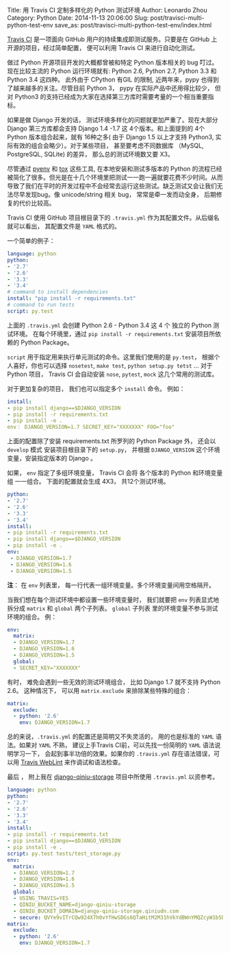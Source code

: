 Title: 用 Travis CI 定制多样化的 Python 测试环境
Author: Leonardo Zhou
Category: Python
Date: 2014-11-13 20:06:00
Slug: post/travisci-multi-python-test-env
save_as: post/travisci-multi-python-test-env/index.html

[Travis CI](https://travis-ci.org/) 是一项面向 GitHub 用户的持续集成即测试服务。只要是在 GitHub 上开源的项目，经过简单配置， 便可以利用 Travis CI 来进行自动化测试。

做过 Python 开源项目开发的大概都曾被和特定 Python 版本相关的 bug 叮过。  现在比较主流的 Python 运行环境就有: Python 2.6, Python 2.7, Python 3.3 和 Python 3.4 这四种。 此外由于 CPython 有GIL 的限制,  近两年来，pypy 也得到了越来越多的关注。尽管目前 Python 3， pypy 在实际产品中还用得比较少， 但对 Python3 的支持已经成为大家在选择第三方库时需要考量的一个相当重要指标。

如果是做 Django 开发的话， 测试环境多样化的问题就更加严重了。现在大部分 Django 第三方库都会支持 Django 1.4 -1.7 这 4个版本。和上面提到的 4个 Python 版本组合起来，就有 16种之多( 由于 Django 1.5 以上才支持 Python3, 实际有效的组合会略少）。对于某些项目， 甚至要考虑不同数据库 （MySQL, PostgreSQL, SQLite) 的差异， 那么总的测试环境数又要 X3。

尽管通过 [pyenv](https://github.com/yyuu/pyenv) 和 [tox](http://tox.readthedocs.org/en/latest/) 这些工具,  在本地安装和测试多版本的 Python 的流程已经被简化了很多。但光是在十几个环境里把测试一一跑一遍就要花费不少时间。从而导致了我们在平时的开发过程中不会经常去运行这些测试。缺乏测试又会让我们无法尽早发现bug。像 unicode/string 相关 bug， 常常是牵一发而动全身， 后期修复的代价比较高。


Travis CI 使用 GitHub 项目根目录下的 `.travis.yml` 作为其配置文件。从后缀名就可以看出， 其配置文件是 `YAML` 格式的。

一个简单的例子：
```yaml
language: python
python:
- '2.7'
- '2.6'
- '3.3'
- '3.4'
# command to install dependencies
install: "pip install -r requirements.txt"
# command to run tests
script: py.test
```

上面的 `.travis.yml`  会创建 Python 2.6 - Python 3.4  这 4 个 独立的 Python 测试环境。 在每个环境里，通过 `pip install -r requirements.txt` 安装项目所依赖的 Python Package。 

`script` 用于指定用来执行单元测试的命令。这里我们使用的是  `py.test`， 根据个人喜好，你也可以选择 `nosetest`, `make test`, `python setup.py tetst` ... 对于 Python 项目， Travis CI 会自动安装 `nose`, `pytest`, `mock` 这几个常用的测试库。 

对于更加复杂的项目， 我们也可以指定多个 `install`  命令。
例如：
```yaml
install:
- pip install django==$DJANGO_VERSION
- pip install -r requirements.txt
- pip install -e .
env： DJANGO_VERSION=1.7 SECRET_KEY="XXXXXXX" FOO="foo"
```
上面的配置除了安装 requirements.txt 所罗列的 Python Package 外， 还会以 `develop` 模式 安装项目根目录下的 `setup.py`， 并根据 `DJANGO_VERSION` 这个环境变量，安装指定版本的 Django 。

如果， `env` 指定了多组环境变量， Travis CI 会将 各个版本的 Python 和环境变量组 一一组合。 下面的配置就会生成  4X3， 共12个测试环境。
```yaml
python:
- '2.7'
- '2.6'
- '3.3'
- '3.4'
install:
- pip install -r requirements.txt
- pip install django==$DJANGO_VERSION
- pip install -e .
env:
 - DJANGO_VERSION=1.7
 - DJANGO_VERSION=1.6
 - DJANGO_VERSION=1.5
```

**注**： 在 `env` 列表里， 每一行代表一组环境变量。多个环境变量间用空格隔开。

当我们想在每个测试环境中都设置一些环境变量时， 我们就要把 `env` 列表显式地拆分成 `matrix` 和 `global` 两个子列表。 `global` 子列表 里的环境变量不参与测试环境的组合。
 例：
```yaml
env:
  matrix:
  - DJANGO_VERSION=1.7
  - DJANGO_VERSION=1.6
  - DJANGO_VERSION=1.5
  global:
  - SECRET_KEY="XXXXXXX"
```

有时， 难免会遇到一些无效的测试环境组合， 比如 Django 1.7 就不支持 Python 2.6。 这种情况下， 可以用 `matrix.exclude` 来排除某些特殊的组合：

```yaml
matrix:
  exclude:
  - python: '2.6'
    env: DJANGO_VERSION=1.7
```
总的来说，`.travis.yml` 的配置还是简明又不失灵活的， 用的也是标准的 `YAML` 语法。如果对 `YAML` 不熟， 建议上手Travis CI前，可以先找一份简明的 `YAML` 语法说明学习一下， 会起到事半功倍的效果。如果你的 `.travis.yml` 存在语法错误，可以用 [Travis WebLint](http://lint.travis-ci.org/) 来作调试和语法检查。

最后 ， 附上我在 [django-qiniu-storage](https://github.com/glasslion/django-qiniu-storage) 项目中所使用 `.travis.yml` 以资参考。

```yaml
language: python
python:
- '2.7'
- '2.6'
- '3.3'
- '3.4'
install:
- pip install -r requirements.txt
- pip install django==$DJANGO_VERSION
- pip install -e .
script: py.test tests/test_storage.py
env:
  matrix:
  - DJANGO_VERSION=1.7
  - DJANGO_VERSION=1.6
  - DJANGO_VERSION=1.5
  global:
  - USING_TRAVIS=YES
  - QINIU_BUCKET_NAME=django-qiniu-storage
  - QINIU_BUCKET_DOMAIN=django-qiniu-storage.qiniudn.com
  - secure: QVYe9vITrCQw924X7h0vYfHwSDGs6QTaHitM2M31hVkYdBWnYMQZcyW1b5DUcXIOot/Z9+1av77tHgh2nXPA34uR7OIzO+LTtmByEE4fOQwJPDkWvJmF63z6B3eRwH20RPg7sBhzQqEK8KPApTiVjRxw5qsf8yp3+V5aozrKAOg=
matrix:
  exclude:
  - python: '2.6'
    env: DJANGO_VERSION=1.7
```